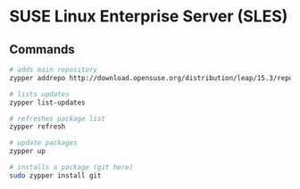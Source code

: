 # SUSE Linux Enterprise Server (SLES)

## Commands

```bash
# adds main repository
zypper addrepo http://download.opensuse.org/distribution/leap/15.3/repo/oss/ oss

# lists updates
zypper list-updates

# refreshes package list
zypper refresh

# update packages
zypper up

# installs a package (git here)
sudo zypper install git
```
